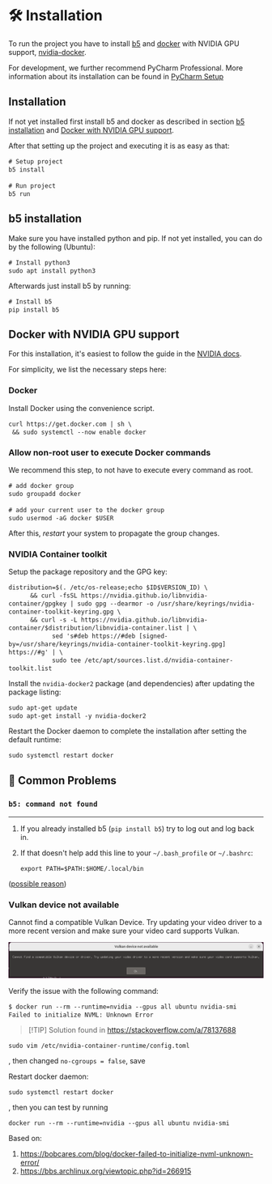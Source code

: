 # 🛠️ Installation

To run the project you have to install [b5](https://github.com/team23/b5) and [docker](https://docs.docker.com/engine/install/) with NVIDIA GPU support, [nvidia-docker](https://docs.nvidia.com/datacenter/cloud-native/container-toolkit/install-guide.html#docker).

For development, we further recommend PyCharm Professional. More information about its installation can be found in [PyCharm Setup](../02_development/06_pycharm_setup.md)

## Installation

If not yet installed first install b5 and docker as described in section [b5 installation](#b5-installation) and [Docker with NVIDIA GPU support](#docker-with-nvidia-gpu-support).

After that setting up the project and executing it is as easy as that:

```shell
# Setup project
b5 install

# Run project
b5 run
```

## b5 installation

Make sure you have installed python and pip. If not yet installed, you can do by the following (Ubuntu):

```shell
# Install python3
sudo apt install python3
```

Afterwards just install b5 by running:

```shell
# Install b5
pip install b5
```

## Docker with NVIDIA GPU support

For this installation, it's easiest to follow the guide in the [NVIDIA docs](https://docs.nvidia.com/datacenter/cloud-native/container-toolkit/install-guide.html#docker).

For simplicity, we list the necessary steps here:

### Docker

Install Docker using the convenience script.

```shell
curl https://get.docker.com | sh \
 && sudo systemctl --now enable docker
```

### Allow non-root user to execute Docker commands

We recommend this step, to not have to execute every command as root.

```shell
# add docker group
sudo groupadd docker

# add your current user to the docker group
sudo usermod -aG docker $USER
```

After this, _restart_ your system to propagate the group changes.

### NVIDIA Container toolkit

Setup the package repository and the GPG key:

```shell
distribution=$(. /etc/os-release;echo $ID$VERSION_ID) \
      && curl -fsSL https://nvidia.github.io/libnvidia-container/gpgkey | sudo gpg --dearmor -o /usr/share/keyrings/nvidia-container-toolkit-keyring.gpg \
      && curl -s -L https://nvidia.github.io/libnvidia-container/$distribution/libnvidia-container.list | \
            sed 's#deb https://#deb [signed-by=/usr/share/keyrings/nvidia-container-toolkit-keyring.gpg] https://#g' | \
            sudo tee /etc/apt/sources.list.d/nvidia-container-toolkit.list
```

Install the `nvidia-docker2` package (and dependencies) after updating the package listing:

```shell
sudo apt-get update
sudo apt-get install -y nvidia-docker2
```

Restart the Docker daemon to complete the installation after setting the default runtime:

```shell
sudo systemctl restart docker
```

## 🚨 Common Problems

### `b5: command not found`

---

1. If you already installed b5 (`pip install b5`) try to log out and log back in.

2. If that doesn't help add this line to your `~/.bash_profile` or `~/.bashrc`:

    ```shell
    export PATH=$PATH:$HOME/.local/bin
    ```

([possible reason](https://stackoverflow.com/a/73256004))

### Vulkan device not available

Cannot find a compatible Vulkan Device.
Try updating your video driver to a more recent version and make sure your video card supports Vulkan.

![Vulkan device not available](../00_assets/vulkan_device_not_available.png)

Verify the issue with the following command:

```shell
$ docker run --rm --runtime=nvidia --gpus all ubuntu nvidia-smi
Failed to initialize NVML: Unknown Error
```

> [!TIP] Solution found in https://stackoverflow.com/a/78137688

```shell
sudo vim /etc/nvidia-container-runtime/config.toml
```

, then changed `no-cgroups = false`, save

Restart docker daemon:

```shell
sudo systemctl restart docker
```

, then you can test by running

```shell
docker run --rm --runtime=nvidia --gpus all ubuntu nvidia-smi
```

Based on:

1. https://bobcares.com/blog/docker-failed-to-initialize-nvml-unknown-error/ 
2. https://bbs.archlinux.org/viewtopic.php?id=266915
